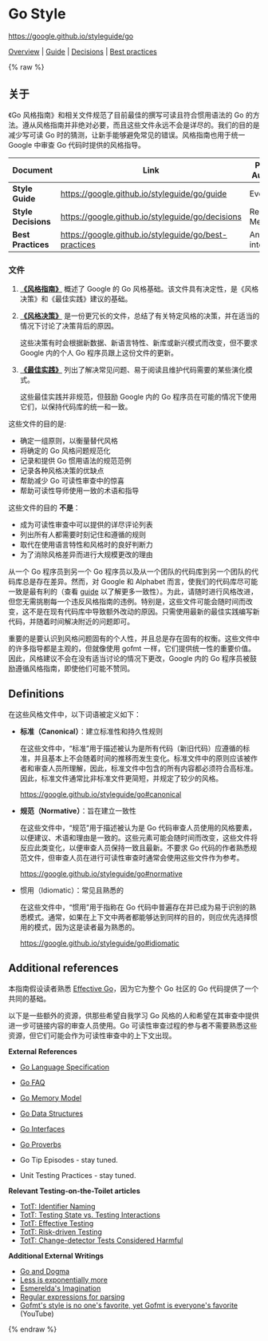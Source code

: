 # Go Style

https://google.github.io/styleguide/go

[Overview](index) | [Guide](guide) | [Decisions](decisions) |
[Best practices](best-practices)

<!--

-->

{% raw %}

<a id="about"></a>

## 关于

《Go 风格指南》和相关文件规范了目前最佳的撰写可读且符合惯用语法的 Go 的方法。遵从风格指南并非绝对必要，而且这些文件永远不会是详尽的。我们的目的是减少写可读 Go 时的猜测，让新手能够避免常见的错误。风格指南也用于统一 Google 中审查 Go 代码时提供的风格指导。

| Document            | Link                                                  | Primary Audience    | [Normative] | [Canonical] |
| ------------------- | ----------------------------------------------------- | ------------------- | ----------- | ----------- |
| **Style Guide**     | https://google.github.io/styleguide/go/guide          | Everyone            | Yes         | Yes         |
| **Style Decisions** | https://google.github.io/styleguide/go/decisions      | Readability Mentors | Yes         | No          |
| **Best Practices**  | https://google.github.io/styleguide/go/best-practices | Anyone interested   | No          | No          |

[normative]: #normative
[canonical]: #canonical

<a id="docs"></a>

### 文件

1.  **[《风格指南》](<(https://google.github.io/styleguide/go/guide)>)** 概述了 Google 的 Go 风格基础。该文件具有决定性，是《风格决策》和《最佳实践》建议的基础。

2.  **[《风格决策》](https://google.github.io/styleguide/go/decisions)** 是一份更冗长的文件，总结了有关特定风格的决策，并在适当的情况下讨论了决策背后的原因。

    这些决策有时会根据新数据、新语言特性、新库或新兴模式而改变，但不要求 Google 内的个人 Go 程序员跟上这份文件的更新。

3.  **[《最佳实践》](https://google.github.io/styleguide/go/best-practices)** 列出了解决常见问题、易于阅读且维护代码需要的某些演化模式。

    这些最佳实践并非规范，但鼓励 Google 内的 Go 程序员在可能的情况下使用它们，以保持代码库的统一和一致。

这些文件的目的是:

- 确定一组原则，以衡量替代风格
- 将确定的 Go 风格问题规范化
- 记录和提供 Go 惯用语法的规范范例
- 记录各种风格决策的优缺点
- 帮助减少 Go 可读性审查中的惊喜
- 帮助可读性导师使用一致的术语和指导

这些文件的目的 **不是**：

- 成为可读性审查中可以提供的详尽评论列表
- 列出所有人都需要时刻记住和遵循的规则
- 取代在使用语言特性和风格时的良好判断力
- 为了消除风格差异而进行大规模更改的理由

从一个 Go 程序员到另一个 Go 程序员以及从一个团队的代码库到另一个团队的代码库总是存在差异。然而，对 Google 和 Alphabet 而言，使我们的代码库尽可能一致是最有利的（查看 [guide](guide#consistency) 以了解更多一致性）。为此，请随时进行风格改进，但您无需挑剔每一个违反风格指南的违例。特别是，这些文件可能会随时间而改变，这不是在现有代码库中导致额外改动的原因。只需使用最新的最佳实践编写新代码，并随着时间解决附近的问题即可。

重要的是要认识到风格问题固有的个人性，并且总是存在固有的权衡。这些文件中的许多指导都是主观的，但就像使用 gofmt 一样，它们提供统一性的重要价值。因此，风格建议不会在没有适当讨论的情况下更改，Google 内的 Go 程序员被鼓励遵循风格指南，即使他们可能不赞同。

<a id="definitions"></a>

## Definitions

在这些风格文件中，以下词语被定义如下：

- **标准（Canonical）**：建立标准性和持久性规则 <a id="canonical"></a>
  <a id="canonical"></a>

  在这些文件中，“标准”用于描述被认为是所有代码（新旧代码）应遵循的标准，并且基本上不会随着时间的推移而发生变化。标准文件中的原则应该被作者和审查人员所理解，因此，标准文件中包含的所有内容都必须符合高标准。因此，标准文件通常比非标准文件更简短，并规定了较少的风格。

  https://google.github.io/styleguide/go#canonical

- **规范（Normative）**：旨在建立一致性 <a id="normative"></a>

  在这些文件中，“规范”用于描述被认为是 Go 代码审查人员使用的风格要素，以便建议、术语和理由是一致的。这些元素可能会随时间而改变，这些文件将反应此类变化，以便审查人员保持一致且最新。不要求 Go 代码的作者熟悉规范文件，但审查人员在进行可读性审查时通常会使用这些文件作为参考。

  https://google.github.io/styleguide/go#normative

- 惯用（Idiomatic）：常见且熟悉的 <a id="idiomatic"></a>

  在这些文件中，“惯用”用于指称在 Go 代码中普遍存在并已成为易于识别的熟悉模式。通常，如果在上下文中两者都能够达到同样的目的，则应优先选择惯用的模式，因为这是读者最为熟悉的。

  https://google.github.io/styleguide/go#idiomatic

<a id="references"></a>

## Additional references

本指南假设读者熟悉 [Effective Go]，因为它为整个 Go 社区的 Go 代码提供了一个共同的基础。

以下是一些额外的资源，供那些希望自我学习 Go 风格的人和希望在其审查中提供进一步可链接内容的审查人员使用。Go 可读性审查过程的参与者不需要熟悉这些资源，但它们可能会作为可读性审查中的上下文出现。

[effective go]: https://go.dev/doc/effective_go

**External References**

- [Go Language Specification](https://go.dev/ref/spec)
- [Go FAQ](https://go.dev/doc/faq)
- [Go Memory Model](https://go.dev/ref/mem)
- [Go Data Structures](https://research.swtch.com/godata)
- [Go Interfaces](https://research.swtch.com/interfaces)
- [Go Proverbs](https://go-proverbs.github.io/)

- <a id="gotip"></a> Go Tip Episodes - stay tuned.

- <a id="unit-testing-practices"></a> Unit Testing Practices - stay tuned.

**Relevant Testing-on-the-Toilet articles**

- [TotT: Identifier Naming][tott-431]
- [TotT: Testing State vs. Testing Interactions][tott-281]
- [TotT: Effective Testing][tott-324]
- [TotT: Risk-driven Testing][tott-329]
- [TotT: Change-detector Tests Considered Harmful][tott-350]

[tott-431]: https://testing.googleblog.com/2017/10/code-health-identifiernamingpostforworl.html
[tott-281]: https://testing.googleblog.com/2013/03/testing-on-toilet-testing-state-vs.html
[tott-324]: https://testing.googleblog.com/2014/05/testing-on-toilet-effective-testing.html
[tott-329]: https://testing.googleblog.com/2014/05/testing-on-toilet-risk-driven-testing.html
[tott-350]: https://testing.googleblog.com/2015/01/testing-on-toilet-change-detector-tests.html

**Additional External Writings**

- [Go and Dogma](https://research.swtch.com/dogma)
- [Less is exponentially more](https://commandcenter.blogspot.com/2012/06/less-is-exponentially-more.html)
- [Esmerelda's Imagination](https://commandcenter.blogspot.com/2011/12/esmereldas-imagination.html)
- [Regular expressions for parsing](https://commandcenter.blogspot.com/2011/08/regular-expressions-in-lexing-and.html)
- [Gofmt's style is no one's favorite, yet Gofmt is everyone's favorite](https://www.youtube.com/watch?v=PAAkCSZUG1c&t=8m43s)
  (YouTube)

<!--

-->

{% endraw %}
